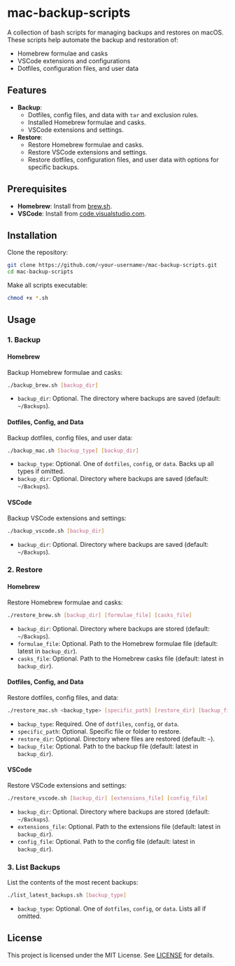 # mac-backup-scripts

A collection of bash scripts for managing backups and restores on macOS. These scripts help automate the backup and restoration of:
- Homebrew formulae and casks
- VSCode extensions and configurations
- Dotfiles, configuration files, and user data

## Features

- **Backup**:
  - Dotfiles, config files, and data with `tar` and exclusion rules.
  - Installed Homebrew formulae and casks.
  - VSCode extensions and settings.
- **Restore**:
  - Restore Homebrew formulae and casks.
  - Restore VSCode extensions and settings.
  - Restore dotfiles, configuration files, and user data with options for specific backups.

## Prerequisites

- **Homebrew**: Install from [brew.sh](https://brew.sh/).
- **VSCode**: Install from [code.visualstudio.com](https://code.visualstudio.com/).

## Installation

Clone the repository:
```bash
git clone https://github.com/<your-username>/mac-backup-scripts.git
cd mac-backup-scripts
```

Make all scripts executable:
```bash
chmod +x *.sh
```

## Usage

### 1. Backup

#### Homebrew
Backup Homebrew formulae and casks:
```bash
./backup_brew.sh [backup_dir]
```
- `backup_dir`: Optional. The directory where backups are saved (default: `~/Backups`).

#### Dotfiles, Config, and Data
Backup dotfiles, config files, and user data:
```bash
./backup_mac.sh [backup_type] [backup_dir]
```
- `backup_type`: Optional. One of `dotfiles`, `config`, or `data`. Backs up all types if omitted.
- `backup_dir`: Optional. Directory where backups are saved (default: `~/Backups`).

#### VSCode
Backup VSCode extensions and settings:
```bash
./backup_vscode.sh [backup_dir]
```
- `backup_dir`: Optional. Directory where backups are saved (default: `~/Backups`).

### 2. Restore

#### Homebrew
Restore Homebrew formulae and casks:
```bash
./restore_brew.sh [backup_dir] [formulae_file] [casks_file]
```
- `backup_dir`: Optional. Directory where backups are stored (default: `~/Backups`).
- `formulae_file`: Optional. Path to the Homebrew formulae file (default: latest in `backup_dir`).
- `casks_file`: Optional. Path to the Homebrew casks file (default: latest in `backup_dir`).

#### Dotfiles, Config, and Data
Restore dotfiles, config files, and data:
```bash
./restore_mac.sh <backup_type> [specific_path] [restore_dir] [backup_file]
```
- `backup_type`: Required. One of `dotfiles`, `config`, or `data`.
- `specific_path`: Optional. Specific file or folder to restore.
- `restore_dir`: Optional. Directory where files are restored (default: `~`).
- `backup_file`: Optional. Path to the backup file (default: latest in `backup_dir`).

#### VSCode
Restore VSCode extensions and settings:
```bash
./restore_vscode.sh [backup_dir] [extensions_file] [config_file]
```
- `backup_dir`: Optional. Directory where backups are stored (default: `~/Backups`).
- `extensions_file`: Optional. Path to the extensions file (default: latest in `backup_dir`).
- `config_file`: Optional. Path to the config file (default: latest in `backup_dir`).

### 3. List Backups
List the contents of the most recent backups:
```bash
./list_latest_backups.sh [backup_type]
```
- `backup_type`: Optional. One of `dotfiles`, `config`, or `data`. Lists all if omitted.

## License

This project is licensed under the MIT License. See [LICENSE](LICENSE) for details.
